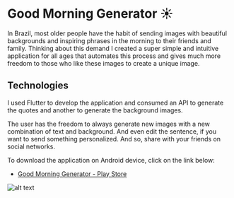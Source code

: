 # Good Morning Generator ☀️

In Brazil, most older people have the habit of sending images with beautiful backgrounds and inspiring phrases in the morning to their friends and family.
Thinking about this demand I created a super simple and intuitive application for all ages that automates this process and gives much more freedom to those who like these images to create a unique image.

## Technologies 

I used Flutter to develop the application and consumed an API to generate the quotes and another to generate the background images.

The user has the freedom to always generate new images with a new combination of text and background. And even edit the sentence, if you want to send something personalized. And so, share with your friends on social networks.

To download the application on Android device, click on the link below:

- [Good Morning Generator - Play Store](https://google.com)

![alt text](https://i.ibb.co/Sv22Zdy/Whats-App-Image-2022-03-08-at-12-48-06-6.jpg)
